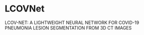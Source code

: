 # LCOVNet
LCOV-NET: A LIGHTWEIGHT NEURAL NETWORK FOR COVID-19 PNEUMONIA LESION SEGMENTATION FROM 3D CT IMAGES
